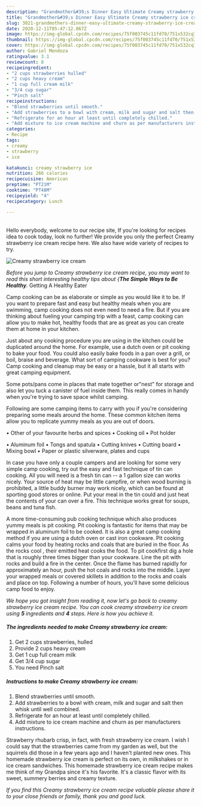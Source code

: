 ```yaml
---
description: "Grandmother&#39;s Dinner Easy Ultimate Creamy strawberry ice cream"
title: "Grandmother&#39;s Dinner Easy Ultimate Creamy strawberry ice cream"
slug: 3021-grandmothers-dinner-easy-ultimate-creamy-strawberry-ice-cream
date: 2020-12-11T05:47:12.867Z
image: https://img-global.cpcdn.com/recipes/75f003745c11fd70/751x532cq70/creamy-strawberry-ice-cream-recipe-main-photo.jpg
thumbnail: https://img-global.cpcdn.com/recipes/75f003745c11fd70/751x532cq70/creamy-strawberry-ice-cream-recipe-main-photo.jpg
cover: https://img-global.cpcdn.com/recipes/75f003745c11fd70/751x532cq70/creamy-strawberry-ice-cream-recipe-main-photo.jpg
author: Gabriel Mendoza
ratingvalue: 3.1
reviewcount: 8
recipeingredient:
- "2 cups strawberries hulled"
- "2 cups heavy cream"
- "1 cup full cream milk"
- "3/4 cup sugar"
- "Pinch salt"
recipeinstructions:
- "Blend strawberries until smooth."
- "Add strawberries to a bowl with cream, milk and sugar and salt then whisk until well combined."
- "Refrigerate for an hour at least until completely chilled."
- "Add mixture to ice cream machine and churn as per manufacturers instructions."
categories:
- Recipe
tags:
- creamy
- strawberry
- ice

katakunci: creamy strawberry ice 
nutrition: 266 calories
recipecuisine: American
preptime: "PT21M"
cooktime: "PT48M"
recipeyield: "4"
recipecategory: Lunch

---
```

<br>
Hello everybody, welcome to our recipe site, If you're looking for recipes idea to cook today, look no further! We provide you only the perfect Creamy strawberry ice cream recipe here. We also have wide variety of recipes to try.
<br>


![Creamy strawberry ice cream](https://img-global.cpcdn.com/recipes/75f003745c11fd70/751x532cq70/creamy-strawberry-ice-cream-recipe-main-photo.jpg)

<i>Before you jump to Creamy strawberry ice cream recipe, you may want to read this short interesting healthy tips about {<strong>The Simple Ways to Be Healthy</strong>.</i>
Getting A Healthy Eater

    
Camp cooking can be as elaborate or simple as you would like it to be. If you want to prepare fast and easy but healthy meals when you are swimming, camp cooking does not even need to need a fire. But if you are thinking about fueling your camping trip with a feast, camp cooking can allow you to make hot, healthy foods that are as great as you can create them at home in your kitchen.

 Just about any cooking procedure you are using in the kitchen could be duplicated around the home. For example, use a dutch oven or pit cooking to bake your food. You could also easily bake foods in a pan over a grill, or boil, braise and beverage. What sort of camping cookware is best for you? Camp cooking and cleanup may be easy or a hassle, but it all starts with great camping equipment.

Some pots/pans come in places that mate together or"nest" for storage and also let you tuck a canister of fuel inside them. This really comes in handy when you're trying to save space whilst camping.

Following are some camping items to carry with you if you're considering preparing some meals around the home. These common kitchen items allow you to replicate yummy meals as you are out of doors.


• Other of your favourite herbs and spices
• Cooking oil
• Pot holder

• Aluminum foil
• Tongs and spatula
• Cutting knives
• Cutting board
• Mixing bowl
• Paper or plastic silverware, plates and cups

In case you have only a couple campers and are looking for some very simple camp cooking, try out the easy and fast technique of tin can cooking. All you will need is a fresh tin can -- a 1 gallon size can works nicely. Your source of heat may be little campfire, or when wood burning is prohibited, a little buddy burner may work nicely, which can be found at sporting good stores or online. Put your meal in the tin could and just heat the contents of your can over a fire.  This technique works great for soups, beans and tuna fish.

A more time-consuming pub cooking technique which also produces yummy meals is pit cooking. Pit cooking is fantastic for items that may be wrapped in aluminum foil to be cooked.  It is also a great camp cooking method if you are using a dutch oven or cast iron cookware. Pit cooking calms your food by heating rocks and coals that are buried in the floor. As the rocks cool , their emitted heat cooks the food. To pit cookfirst dig a hole that is roughly three times bigger than your cookware. Line the pit with rocks and build a fire in the center. Once the flame has burned rapidly for approximately an hour, push the hot coals and rocks into the middle. Layer your wrapped meals or covered skillets in addition to the rocks and coals and place on top. Following a number of hours, you'll have some delicious camp food to enjoy.


<i>We hope you got insight from reading it, now let's go back to creamy strawberry ice cream recipe. You can cook creamy strawberry ice cream using <strong>5</strong> ingredients and <strong>4</strong> steps. Here is how you achieve it.
</i>

##### The ingredients needed to make Creamy strawberry ice cream:

1. Get 2 cups strawberries, hulled
1. Provide 2 cups heavy cream
1. Get 1 cup full cream milk
1. Get 3/4 cup sugar
1. You need Pinch salt


##### Instructions to make Creamy strawberry ice cream:

1. Blend strawberries until smooth.
1. Add strawberries to a bowl with cream, milk and sugar and salt then whisk until well combined.
1. Refrigerate for an hour at least until completely chilled.
1. Add mixture to ice cream machine and churn as per manufacturers instructions.


Strawberry rhubarb crisp, in fact, with fresh strawberry ice cream. I wish I could say that the strawberries came from my garden as well, but the squirrels did those in a few years ago and I haven&#39;t planted new ones. This homemade strawberry ice cream is perfect on its own, in milkshakes or in ice cream sandwiches. This homemade strawberry ice cream recipe makes me think of my Grandpa since it&#39;s his favorite. It&#39;s a classic flavor with its sweet, summery berries and creamy texture. 

<i>If you find this Creamy strawberry ice cream recipe valuable please share it to your close friends or family, thank you and good luck.</i>
